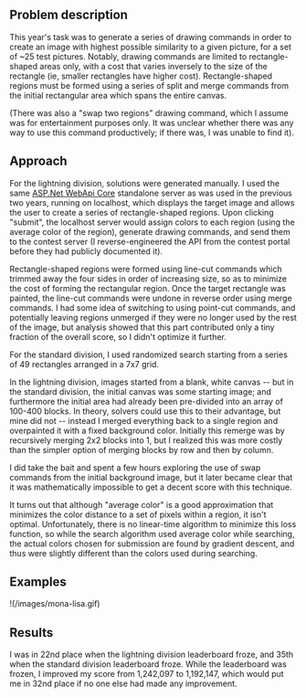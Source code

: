 ## Problem description

This year's task was to generate a series of drawing commands in order to create an image with highest possible similarity to a given picture, for a set of ~25 test pictures. Notably, drawing commands are limited to rectangle-shaped areas only, with a cost that varies inversely to the size of the rectangle (ie, smaller rectangles have higher cost).  Rectangle-shaped regions must be formed using a series of split and merge commands from the initial rectangular area which spans the entire canvas.

(There was also a "swap two regions" drawing command, which I assume was for entertainment purposes only. It was unclear whether there was any way to use this command productively; if there was, I was unable to find it).

## Approach

For the lightning division, solutions were generated manually.  I used the same [ASP.Net WebApi Core](https://docs.microsoft.com/en-us/aspnet/core/web-api/?view=aspnetcore-5.0) standalone server as was used in the previous two years, running on localhost, which displays the target image and allows the user to create a series of rectangle-shaped regions.  Upon clicking "submit", the localhost server would assign colors to each region (using the average color of the region), generate drawing commands, and send them to the contest server (I reverse-engineered the API from the contest portal before they had publicly documented it).

Rectangle-shaped regions were formed using line-cut commands which trimmed away the four sides in order of increasing size, so as to minimize the cost of forming the rectangular region.  Once the target rectangle was painted, the line-cut commands were undone in reverse order using merge commands.  I had some idea of switching to using point-cut commands, and potentially leaving regions unmerged if they were no longer used by the rest of the image, but analysis showed that this part contributed only a tiny fraction of the overall score, so I didn't optimize it further.

For the standard division, I used randomized search starting from a series of 49 rectangles arranged in a 7x7 grid.

In the lightning division, images started from a blank, white canvas -- but in the standard division, the initial canvas was some starting image; and furthermore the initial area had already been pre-divided into an array of 100-400 blocks.  In theory, solvers could use this to their advantage, but mine did not -- instead I merged everything back to a single region and overpainted it with a fixed background color.  Initially this remerge was by recursively merging 2x2 blocks into 1, but I realized this was more costly than the simpler option of merging blocks by row and then by column.

I did take the bait and spent a few hours exploring the use of swap commands from the initial background image, but it later became clear that it was mathematically impossible to get a decent score with this technique.

It turns out that although "average color" is a good approximation that minimizes the color distance to a set of pixels within a region, it isn't optimal. Unfortunately, there is no linear-time algorithm to minimize this loss function, so while the search algorithm used average color while searching, the actual colors chosen for submission are found by gradient descent, and thus were slightly different than the colors used during searching.

## Examples

!(/images/mona-lisa.gif)
## Results

I was in 22nd place when the lightning division leaderboard froze, and 35th when the standard division leaderboard froze.  While the leaderboard was frozen, I improved my score from 1,242,097 to 1,192,147, which would put me in 32nd place if no one else had made any improvement.
